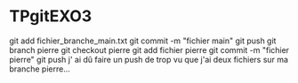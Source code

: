 # TPgitEXO3
git add fichier_branche_main.txt
git commit -m "fichier main"
git push
git branch pierre
git checkout pierre
git add fichier pierre
git commit -m "fichier pierre"
git push
j' ai dû faire un push de trop vu que j'ai deux fichiers sur ma branche pierre...
